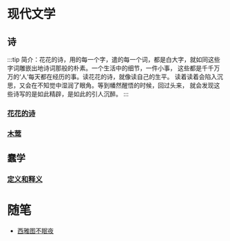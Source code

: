 # 现代文学

## 诗
:::tip
简介：花花的诗，用的每一个字，遣的每一个词，都是白大字，就如同这些字词雕嵌出地诗词那般的朴素。一个生活中的细节，一件小事，
这些都是千千万万的‘人’每天都在经历的事。读花花的诗，就像读自己的生平。
读着读着会陷入沉思，又会在不知觉中湿润了眼角。等到幡然醒悟的时候，回过头来，
就会发现这些诗写的是如此精辟，是如此的引人沉醉。
:::
### [花花的诗](/modules/literature/poem.md)
### [木莺](/modules/literature/muying.md)

## 蠢学
### [定义和释义](/modules/literature/chun-define.md)

# 随笔
- [西雅图不眠夜](/modules/literature/SleeplessInSeattle.md)
